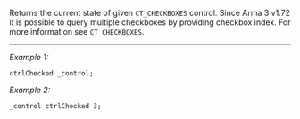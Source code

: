 Returns the current state of given `CT_CHECKBOXES` control. Since Arma 3 v1.72 it is possible to query multiple checkboxes by providing checkbox index. For more information see `CT_CHECKBOXES`.


---
*Example 1:*
```sqf
ctrlChecked _control;
```

*Example 2:*
```sqf
_control ctrlChecked 3;
```
